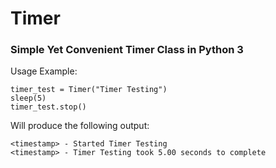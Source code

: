 # Timer
### Simple Yet Convenient Timer Class in Python 3

Usage Example:
```
timer_test = Timer("Timer Testing")
sleep(5)
timer_test.stop()
```
Will produce the following output:
```
<timestamp> - Started Timer Testing
<timestamp> - Timer Testing took 5.00 seconds to complete
```
